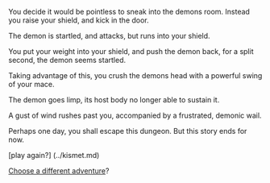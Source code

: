 You decide it would be pointless to sneak into the 
demons room. Instead you raise your shield, and kick in
the door.

The demon is startled, and attacks, but runs into your shield.

You put your weight into your shield, and push the demon
back, for a split second, the demon seems startled.

Taking advantage of this, you crush the demons head
with a powerful swing of your mace.

The demon goes limp, its host body no longer able to sustain it.

A gust of wind rushes past you, accompanied by a frustrated, demonic wail.

Perhaps one day, you shall escape this dungeon.
But this story ends for now.

[play again?] (../kismet.md)

[Choose a different adventure](../../marshmallow.md)?
